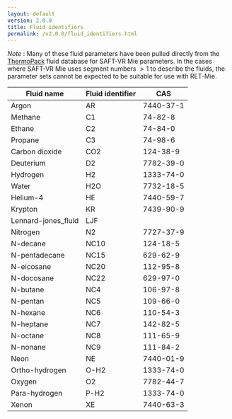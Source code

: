 ```yaml
---
layout: default
version: 2.0.0
title: Fluid identifiers
permalink: /v2.0.0/fluid_identifiers.html
---
```


*Note* : Many of these fluid parameters have been pulled directly from the [ThermoPack](https://github.com/thermotools/thermopack) fluid database for SAFT-VR Mie parameters. In the cases where SAFT-VR Mie uses segment numbers $>1$ to describe the fluids, the parameter sets cannot be expected to be suitable for use with RET-Mie.

| Fluid name | Fluid identifier | CAS |
| ---------- |------------------| --- |
| Argon | AR               | 7440-37-1 |
| Methane | C1               | 74-82-8 |
| Ethane | C2               | 74-84-0 |
| Propane | C3               | 74-98-6 |
| Carbon dioxide | CO2              | 124-38-9 |
| Deuterium | D2               | 7782-39-0 |
| Hydrogen | H2               | 1333-74-0 |
| Water | H2O              | 7732-18-5 |
| Helium-4 | HE               | 7440-59-7 |
| Krypton | KR               | 7439-90-9 |
| Lennard-jones_fluid | LJF              |  |
| Nitrogen | N2               | 7727-37-9 |
| N-decane | NC10             | 124-18-5 |
| N-pentadecane | NC15             | 629-62-9 |
| N-eicosane | NC20             | 112-95-8 |
| N-docosane | NC22             | 629-97-0 |
| N-butane | NC4              | 106-97-8 |
| N-pentan | NC5              | 109-66-0 |
| N-hexane | NC6              | 110-54-3 |
| N-heptane | NC7              | 142-82-5 |
| N-octane | NC8              | 111-65-9 |
| N-nonane | NC9              | 111-84-2 |
| Neon | NE               | 7440-01-9 |
| Ortho-hydrogen | O-H2             | 1333-74-0 |
| Oxygen | O2               | 7782-44-7 |
| Para-hydrogen | P-H2             | 1333-74-0 |
| Xenon | XE               | 7440-63-3 |
